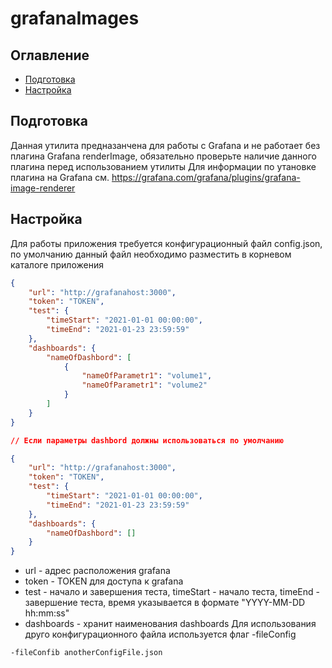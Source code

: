 # grafanaImages
## Оглавление
* [Подготовка](#Подготовка)
* [Настройка](#Настройка)
## Подготовка
Данная утилита предназанчена для работы с Grafana и не работает без плагина Grafana renderImage, обязательно проверьте наличие данного плагина перед использованием утилиты
Для информации по утановке плагина на Grafana см. https://grafana.com/grafana/plugins/grafana-image-renderer
## Настройка
Для работы приложения требуется конфигурационный файл config.json, по умолчанию данный файл необходимо разместить в корневом каталоге приложения
```json
{
    "url": "http://grafanahost:3000",
    "token": "TOKEN",
    "test": {
        "timeStart": "2021-01-01 00:00:00",
        "timeEnd": "2021-01-23 23:59:59"
    },
    "dashboards": {
        "nameOfDashbord": [
            {
                "nameOfParametr1": "volume1",
                "nameOfParametr1": "volume2"
            }
        ]
    }
}

// Если параметры dashbord должны использоваться по умолчанию

{
    "url": "http://grafanahost:3000",
    "token": "TOKEN",
    "test": {
        "timeStart": "2021-01-01 00:00:00",
        "timeEnd": "2021-01-23 23:59:59"
    },
    "dashboards": {
        "nameOfDashbord": []
    }
}
```
* url - адрес расположения grafana
* token - TOKEN для доступа к grafana
* test - начало и завершения теста, timeStart - начало теста, timeEnd - завершение теста, время указывается в формате "YYYY-MM-DD hh:mm:ss"
* dashboards - хранит наименования dashboards 
Для использования друго конфигурационного файла используется флаг -fileConfig
```Shell
-fileConfib anotherConfigFile.json
```

